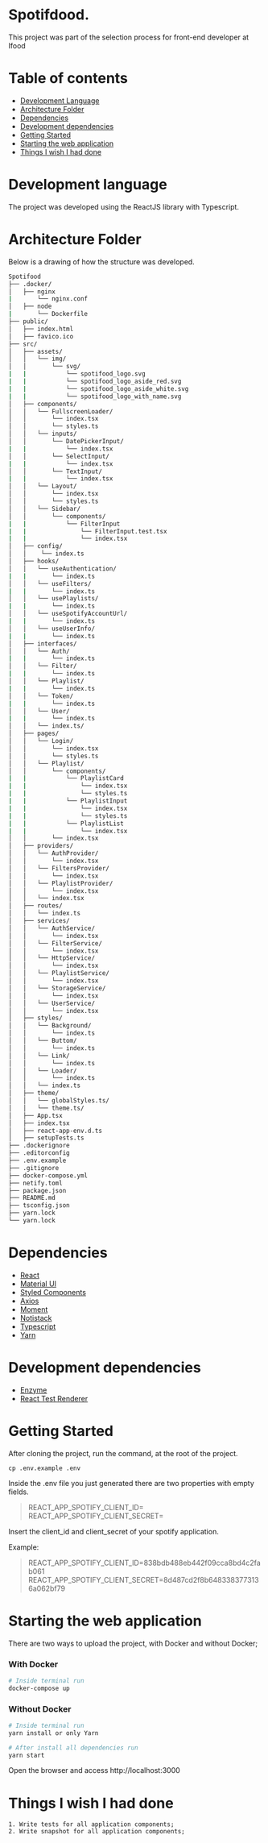 # Spotifdood.

This project was part of the selection process for front-end developer at Ifood

# Table of contents

- [Development Language](#development-language)
- [Architecture Folder](#architecture-folder)
- [Dependencies](#dependencies)
- [Development dependencies](#development-dependencies)
- [Getting Started](#getting-Started)
- [Starting the web application](#starting-the-web-application)
- [Things I wish I had done](#things-i-wish-i-had-done)

# Development language

The project was developed using the ReactJS library with Typescript.

# Architecture Folder

Below is a drawing of how the structure was developed.

```bash
Spotifood
├── .docker/
│   ├── nginx
|       └── nginx.conf
│   ├── node
|       └── Dockerfile
├── public/
│   ├── index.html
│   ├── favico.ico
├── src/
│   ├── assets/
│   │   └── img/
│   │       └── svg/
|   |           └── spotifood_logo.svg
|   |           └── spotifood_logo_aside_red.svg
|   |           └── spotifood_logo_aside_white.svg
|   |           └── spotifood_logo_with_name.svg
│   ├── components/
│   │   └── FullscreenLoader/
│   │       └── index.tsx
│   │       └── styles.ts
│   │   └── inputs/
│   │       └── DatePickerInput/
|   |           └── index.tsx
│   │       └── SelectInput/
|   |           └── index.tsx
│   │       └── TextInput/
|   |           └── index.tsx
│   │   └── Layout/
│   │       └── index.tsx
│   │       └── styles.ts
│   │   └── Sidebar/
│   │       └── components/
|   |           └── FilterInput
|   |               └── FilterInput.test.tsx
|   |               └── index.tsx
│   ├── config/
│   │    └── index.ts
│   ├── hooks/
│   │   └── useAuthentication/
|   |       └── index.ts
│   │   └── useFilters/
|   |       └── index.ts
│   │   └── usePlaylists/
|   |       └── index.ts
│   │   └── useSpotifyAccountUrl/
|   |       └── index.ts
│   │   └── useUserInfo/
|   |       └── index.ts
│   ├── interfaces/
│   │   └── Auth/
|   |       └── index.ts
│   │   └── Filter/
|   |       └── index.ts
│   │   └── Playlist/
|   |       └── index.ts
│   │   └── Token/
|   |       └── index.ts
│   │   └── User/
|   |       └── index.ts
│   │   └── index.ts/
│   ├── pages/
│   │   └── Login/
│   │       └── index.tsx
│   │       └── styles.ts
│   │   └── Playlist/
│   │       └── components/
|   |           └── PlaylistCard
|   |               └── index.tsx
|   |               └── styles.ts
|   |           └── PlaylistInput
|   |               └── index.tsx
|   |               └── styles.ts
|   |           └── PlaylistList
|   |               └── index.tsx
│   │       └── index.tsx
│   ├── providers/
│   │   └── AuthProvider/
│   │       └── index.tsx
│   │   └── FiltersProvider/
│   │       └── index.tsx
│   │   └── PlaylistProvider/
│   │       └── index.tsx
│   │   └── index.tsx
│   ├── routes/
│   │   └── index.ts
│   ├── services/
│   │   └── AuthService/
│   │       └── index.tsx
│   │   └── FilterService/
│   │       └── index.tsx
│   │   └── HttpService/
│   │       └── index.tsx
│   │   └── PlaylistService/
│   │       └── index.tsx
│   │   └── StorageService/
│   │       └── index.tsx
│   │   └── UserService/
│   │       └── index.tsx
│   ├── styles/
│   │   └── Background/
│   │       └── index.ts
│   │   └── Buttom/
│   │       └── index.ts
│   │   └── Link/
│   │       └── index.ts
│   │   └── Loader/
│   │       └── index.ts
│   │   └── index.ts
│   ├── theme/
│   │   └── globalStyles.ts/
│   │   └── theme.ts/
│   ├── App.tsx
│   ├── index.tsx
│   ├── react-app-env.d.ts
│   ├── setupTests.ts
├── .dockerignore
├── .editorconfig
├── .env.example
├── .gitignore
├── docker-compose.yml
├── netify.toml
├── package.json
├── README.md
├── tsconfig.json
├── yarn.lock
└── yarn.lock
```

# Dependencies

- [React](https://pt-br.reactjs.org/docs/create-a-new-react-app.html)
- [Material UI](https://material-ui.com/pt/)
- [Styled Components](https://github.com/styled-components/styled-components)
- [Axios](https://github.com/axios/axios)
- [Moment](https://momentjs.com/)
- [Notistack](https://iamhosseindhv.com/notistack)
- [Typescript](https://www.typescriptlang.org/)
- [Yarn](https://yarnpkg.com/)

# Development dependencies

- [Enzyme](https://github.com/enzymejs/enzyme)
- [React Test Renderer](https://pt-br.reactjs.org/docs/test-renderer.html)

# Getting Started

After cloning the project, run the command, at the root of the project.

```console
cp .env.example .env
```

Inside the .env file you just generated there are two properties with empty fields.

> REACT_APP_SPOTIFY_CLIENT_ID=
  REACT_APP_SPOTIFY_CLIENT_SECRET=

Insert the client_id and client_secret of your spotify application.

Example:

> REACT_APP_SPOTIFY_CLIENT_ID=838bdb488eb442f09cca8bd4c2fab061
  REACT_APP_SPOTIFY_CLIENT_SECRET=8d487cd2f8b6483383773136a062bf79

# Starting the web application

There are two ways to upload the project, with Docker and without Docker;

### With Docker

```bash
# Inside terminal run
docker-compose up

```

### Without Docker

```bash
# Inside terminal run
yarn install or only Yarn

# After install all dependencies run
yarn start
```

Open the browser and access http://localhost:3000

# Things I wish I had done

    1. Write tests for all application components;
    2. Write snapshot for all application components;
 











